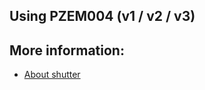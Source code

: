 ## Using PZEM004 (v1 / v2 / v3)

## More information:
 - [About shutter](https://tasmota.github.io/docs/Blinds-and-Shutters/)
